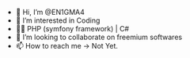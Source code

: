 - 👋 Hi, I’m @EN1GMA4
- 👀 I’m interested in Coding
- 👌🏻 PHP (symfony framework) | C# 
- 💞️ I’m looking to collaborate on freemium softwares
- 📫 How to reach me -> Not Yet.

<!---
EN1GMA4/EN1GMA4 is a ✨ special ✨ repository because its `README.md` (this file) appears on your GitHub profile.
You can click the Preview link to take a look at your changes.
--->
